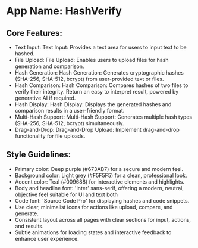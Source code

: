 # **App Name**: HashVerify

## Core Features:

- Text Input: Text Input: Provides a text area for users to input text to be hashed.
- File Upload: File Upload: Enables users to upload files for hash generation and comparison.
- Hash Generation: Hash Generation: Generates cryptographic hashes (SHA-256, SHA-512, bcrypt) from user-provided text or files.
- Hash Comparison: Hash Comparison: Compares hashes of two files to verify their integrity. Return an easy to interpret result, powered by generative AI if required.
- Hash Display: Hash Display: Displays the generated hashes and comparison results in a user-friendly format.
- Multi-Hash Support: Multi-Hash Support: Generates multiple hash types (SHA-256, SHA-512, bcrypt) simultaneously.
- Drag-and-Drop: Drag-and-Drop Upload: Implement drag-and-drop functionality for file uploads.

## Style Guidelines:

- Primary color: Deep purple (#673AB7) for a secure and modern feel.
- Background color: Light grey (#F5F5F5) for a clean, professional look.
- Accent color: Teal (#009688) for interactive elements and highlights.
- Body and headline font: 'Inter' sans-serif, offering a modern, neutral, objective feel suitable for UI and text both
- Code font: 'Source Code Pro' for displaying hashes and code snippets.
- Use clear, minimalist icons for actions like upload, compare, and generate.
- Consistent layout across all pages with clear sections for input, actions, and results.
- Subtle animations for loading states and interactive feedback to enhance user experience.